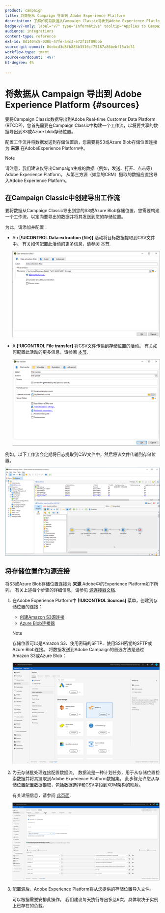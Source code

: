 ```yaml
---
product: campaign
title: 将数据从 Campaign 导出到 Adobe Experience Platform
description: 了解如何将数据从Campaign Classic导出到Adobe Experience Platform
badge-v7-only: label="v7" type="Informative" tooltip="Applies to Campaign Classic v7 only"
audience: integrations
content-type: reference
exl-id: 8d1404c5-030b-47fe-a4c3-e72f15f09bbb
source-git-commit: 8debcd3d8fb883b3316cf75187a86bebf15a1d31
workflow-type: tm+mt
source-wordcount: '497'
ht-degree: 4%

---
```


# 将数据从 Campaign 导出到 Adobe Experience Platform {#sources}



要将Campaign Classic数据导出到Adobe Real-time Customer Data Platform (RTCDP)，您首先需要在Campaign Classic中构建一个工作流，以将要共享的数据导出到S3或Azure blob存储位置。

配置工作流并将数据发送到存储位置后，您需要将S3或Azure Blob存储位置连接为 **来源** 在AdobeExperience Platform中。

>[!NOTE]
>
>请注意，我们建议仅导出Campaign生成的数据（例如，发送、打开、点击等） Adobe Experience Platform。 从第三方源（如您的CRM）摄取的数据应直接导入Adobe Experience Platform。

## 在Campaign Classic中创建导出工作流

要将数据从Campaign Classic导出到您的S3或Azure Blob存储位置，您需要构建一个工作流，以定向要导出的数据并将其发送到您的存储位置。

为此，请添加并配置：

* An **[!UICONTROL Data extraction (file)]** 活动将目标数据提取到CSV文件中。 有关如何配置此活动的更多信息，请参阅 [本节](../../workflow/using/extraction--file-.md).

   ![](assets/rtcdp-extract-file.png)

* A **[!UICONTROL File transfer]** 将CSV文件传输到存储位置的活动。 有关如何配置此活动的更多信息，请参阅 [本节](../../workflow/using/file-transfer.md).

   ![](assets/rtcdp-file-transfer.png)

例如，以下工作流会定期将日志提取到CSV文件中，然后将该文件传输到存储位置。

![](assets/aep-export.png)

## 将存储位置作为源连接

将S3或Azure Blob存储位置连接为 **来源** Adobe中的Experience Platform如下所列。 有关上述每个步骤的详细信息，请参见 [源连接器文档](https://experienceleague.adobe.com/docs/experience-platform/sources/home.html?lang=zh-Hans).

1. 在Adobe Experience Platform中 **[!UICONTROL Sources]** 菜单，创建到存储位置的连接：

   * [创建Amazon S3源连接](https://experienceleague.adobe.com/docs/experience-platform/sources/ui-tutorials/create/cloud-storage/s3.html)
   * [Azure Blob连接器](https://experienceleague.adobe.com/docs/experience-platform/sources/connectors/cloud-storage/blob.html)

   >[!NOTE]
   >
   >存储位置可以是Amazon S3、使用密码的SFTP、使用SSH密钥的SFTP或Azure Blob连接。 将数据发送到Adobe Campaign的首选方法是通过Amazon S3或Azure Blob：

   ![](assets/rtcdp-connector.png)

1. 为云存储批处理连接配置数据流。 数据流是一种计划任务，用于从存储位置检索数据并将其摄取到Adobe Experience Platform数据集。 此步骤允许您从存储位置配置数据摄取，包括数据选择和CSV字段到XDM架构的映射。

   有关详细信息，请参阅 [此页面](https://experienceleague.adobe.com/docs/experience-platform/sources/ui-tutorials/dataflow/cloud-storage.html).

   ![](assets/rtcdp-map-xdm.png)

1. 配置源后，Adobe Experience Platform将从您提供的存储位置导入文件。

   可以根据需要安排此操作。 我们建议每天执行导出多达6次，具体取决于实例上已存在的负载。
